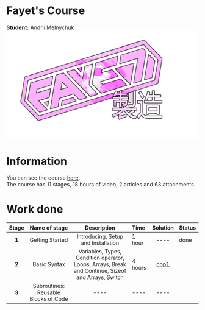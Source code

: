 # Fayet's Course  
**Student:** Andrii Melnychuk  
![logo](otherFiles/fayetprod.png)

# Information  
You can see the course [here](https://www.udemy.com/course/free-learn-c-tutorial-beginners/).  
The course has 11 stages, 18 hours of video, 2 articles and 63 attachments.

# Work done  
|**Stage**|**Name of stage**|**Description**          |**Time**|**Solution**|**Status**|
|:----------:|:---------------:|:-----------------------:|:-------|:----------:|:---------|
|**1**|Getting Started|Introducing, Setup and Installation|1 hour|----| done|
|**2**|Basic Syntax|Variables, Types,  Condition operator, Loops, Arrays, Break and Continue, Sizeof and Arrays, Switch|4 hours|[cpp1](practiceFiles/Stage2/stg2prc1/stg2prc1/stg2prc1.cpp)||
|**3**|Subroutines: Reusable Blocks of Code| ----| ---- | ----||
